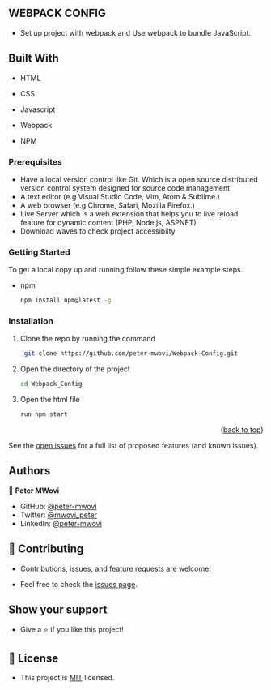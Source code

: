 ## WEBPACK CONFIG

- Set up project with webpack and Use webpack to bundle JavaScript.

## Built With

- HTML

- CSS

- Javascript 

- Webpack

- NPM

### Prerequisites

- Have a local version control like Git. Which is a open source distributed version control system designed for source code management
- A text editor (e.g Visual Studio Code, Vim, Atom & Sublime.)
- A web browser (e.g Chrome, Safari, Mozilla Firefox.)
- Live Server which is a web extension that helps you to live reload feature for dynamic content (PHP, Node.js, ASPNET)
- Download waves to check project accessibilty


### Getting Started

To get a local copy up and running follow these simple example steps.

- npm
  ```sh
  npm install npm@latest -g
  ```

### Installation

1. Clone the repo by running the command
   ```sh
    git clone https://github.com/peter-mwovi/Webpack-Config.git
   ```
2. Open the directory of the project
   ```sh
   cd Webpack_Config
   ```
3. Open the html file
   ```sh
   run npm start

<p align="right">(<a href="#top">back to top</a>)</p>

See the [open issues](#) for a full list of proposed features (and known issues).

## Authors

👤 **Peter MWovi**

- GitHub: [@peter-mwovi](https://github.com/peter-mwovi/)
- Twitter: [@mwovi_peter](https://twitter.com/mwovi_peter)
- LinkedIn: [@peter-mwovi](https://www.linkedin.com/in/peter-mwovi-57141a179/)

## 🤝 Contributing

- Contributions, issues, and feature requests are welcome!

- Feel free to check the [issues page](https://github.com/peter-mwovi/Webpack-Config/issues).

## Show your support

- Give a ⭐️ if you like this project!


## 📝 License

- This project is [MIT](https://github.com/peter-mwovi/Webpack-Config/blob/main/LICENSE) licensed.